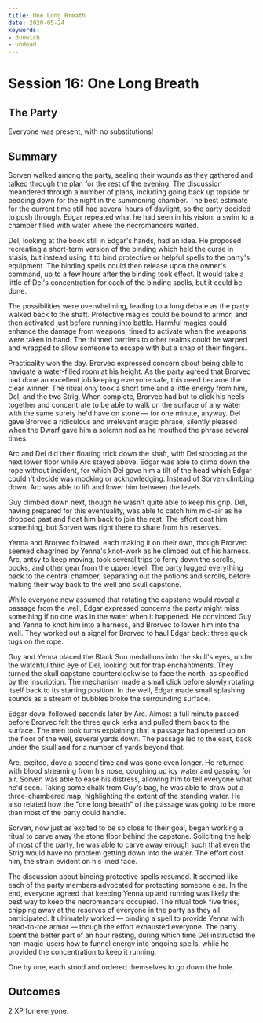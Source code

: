 ```yaml
---
title: One Long Breath
date: 2020-05-24
keywords:
- dunwich
- undead
---
```


# Session 16: One Long Breath

## The Party

Everyone was present, with no substitutions!

## Summary

Sorven walked among the party, sealing their wounds as they gathered and talked through the plan for the rest of the evening.
The discussion meandered through a number of plans, including going back up topside or bedding down for the night in the summoning chamber.
The best estimate for the current time still had several hours of daylight, so the party decided to push through.
Edgar repeated what he had seen in his vision: a swim to a chamber filled with water where the necromancers waited.

Del, looking at the book still in Edgar's hands, had an idea.
He proposed recreating a short-term version of the binding which held the curse in stasis, but instead using it to bind protective or helpful spells to the party's equipment.
The binding spells could then release upon the owner's command, up to a few hours after the binding took effect.
It would take a little of Del's concentration for each of the binding spells, but it could be done.

The possibilities were overwhelming, leading to a long debate as the party walked back to the shaft.
Protective magics could be bound to armor, and then activated just before running into battle.
Harmful magics could enhance the damage from weapons, timed to activate when the weapons were taken in hand.
The thinned barriers to other realms could be warped and wrapped to allow someone to escape with but a snap of their fingers.

Practicality won the day.
Brorvec expressed concern about being able to navigate a water-filled room at his height.
As the party agreed that Brorvec had done an excellent job keeping everyone safe, this need became the clear winner.
The ritual only took a short time and a little energy from him, Del, and the two Strig.
When complete, Brorvec had but to click his heels together and concentrate to be able to walk on the surface of any water with the same surety he'd have on stone — for one minute, anyway.
Del gave Brorvec a ridiculous and irrelevant magic phrase, silently pleased when the Dwarf gave him a solemn nod as he mouthed the phrase several times.

Arc and Del did their floating trick down the shaft, with Del stopping at the next lower floor while Arc stayed above.
Edgar was able to climb down the rope without incident, for which Del gave him a tilt of the head which Edgar couldn't decide was mocking or acknowledging.
Instead of Sorven climbing down, Arc was able to lift and lower him between the levels.

Guy climbed down next, though he wasn't quite able to keep his grip.
Del, having prepared for this eventuality, was able to catch him mid-air as he dropped past and float him back to join the rest.
The effort cost him something, but Sorven was right there to share from his reserves.

Yenna and Brorvec followed, each making it on their own, though Brorvec seemed chagrined by Yenna's knot-work as he climbed out of his harness.
Arc, antsy to keep moving, took several trips to ferry down the scrolls, books, and other gear from the upper level.
The party lugged everything back to the central chamber, separating out the potions and scrolls, before making their way back to the well and skull capstone.

While everyone now assumed that rotating the capstone would reveal a passage from the well, Edgar expressed concerns the party might miss something if no one was in the water when it happened.
He convinced Guy and Yenna to knot him into a harness, and Brorvec to lower him into the well.
They worked out a signal for Brorvec to haul Edgar back: three quick tugs on the rope.

Guy and Yenna placed the Black Sun medallions into the skull's eyes, under the watchful third eye of Del, looking out for trap enchantments.
They turned the skull capstone counterclockwise to face the north, as specified by the inscription.
The mechanism made a small click before slowly rotating itself back to its starting position.
In the well, Edgar made small splashing sounds as a stream of bubbles broke the surrounding surface.

Edgar dove, followed seconds later by Arc.
Almost a full minute passed before Brorvec felt the three quick jerks and pulled them back to the surface.
The men took turns explaining that a passage had opened up on the floor of the well, several yards down.
The passage led to the east, back under the skull and for a number of yards beyond that.

Arc, excited, dove a second time and was gone even longer.
He returned with blood streaming from his nose, coughing up icy water and gasping for air.
Sorven was able to ease his distress, allowing him to tell everyone what he'd seen.
Taking some chalk from Guy's bag, he was able to draw out a three-chambered map, highlighting the extent of the standing water.
He also related how the "one long breath" of the passage was going to be more than most of the party could handle.

Sorven, now just as excited to be so close to their goal, began working a ritual to carve away the stone floor behind the capstone.
Soliciting the help of most of the party, he was able to carve away enough such that even the Strig would have no problem getting down into the water.
The effort cost him, the strain evident on his lined face.

The discussion about binding protective spells resumed.
It seemed like each of the party members advocated for protecting someone else.
In the end, everyone agreed that keeping Yenna up and running was likely the best way to keep the necromancers occupied.
The ritual took five tries, chipping away at the reserves of everyone in the party as they all participated.
It ultimately worked — binding a spell to provide Yenna with head-to-toe armor — though the effort exhausted everyone.
The party spent the better part of an hour resting, during which time Del instructed the non-magic-users how to funnel energy into ongoing spells, while he provided the concentration to keep it running.

One by one, each stood and ordered themselves to go down the hole.

## Outcomes

2 XP for everyone.
